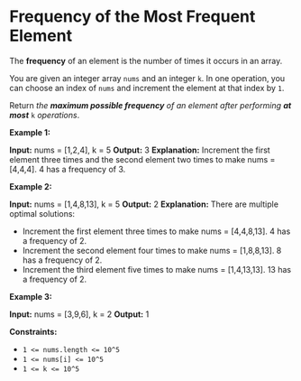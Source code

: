 # Frequency of the Most Frequent Element

The **frequency** of an element is the number of times it occurs in an array.

You are given an integer array `nums` and an integer `k`. In one operation, you can choose an index of `nums` and increment the element at that index by `1`.

Return _the **maximum possible frequency** of an element after performing **at most**_ `k` _operations_.

**Example 1:**

**Input:** nums = \[1,2,4\], k = 5
**Output:** 3
**Explanation:** Increment the first element three times and the second element two times to make nums = \[4,4,4\].
4 has a frequency of 3.

**Example 2:**

**Input:** nums = \[1,4,8,13\], k = 5
**Output:** 2
**Explanation:** There are multiple optimal solutions:

- Increment the first element three times to make nums = \[4,4,8,13\]. 4 has a frequency of 2.
- Increment the second element four times to make nums = \[1,8,8,13\]. 8 has a frequency of 2.
- Increment the third element five times to make nums = \[1,4,13,13\]. 13 has a frequency of 2.

**Example 3:**

**Input:** nums = \[3,9,6\], k = 2
**Output:** 1

**Constraints:**

- `1 <= nums.length <= 10^5`
- `1 <= nums[i] <= 10^5`
- `1 <= k <= 10^5`
